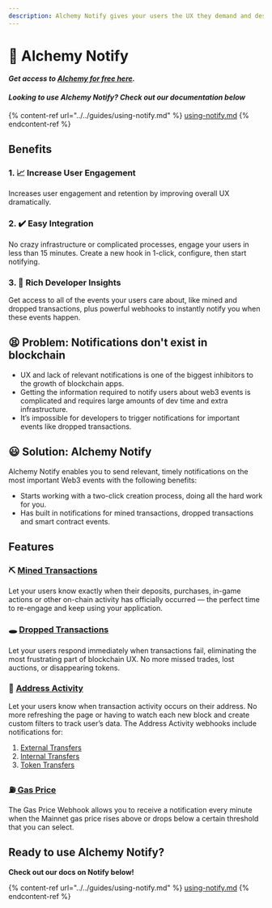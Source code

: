 ```yaml
---
description: Alchemy Notify gives your users the UX they demand and deserve.
---
```


# 🔔 Alchemy Notify

#### _Get access to_ [_Alchemy for free here_](https://alchemy.com/?r=e68b2f77-7fc7-4ef7-8e9c-cdfea869b9b5)_._

#### _**Looking to use Alchemy Notify? Check out our documentation below**_

{% content-ref url="../../guides/using-notify.md" %}
[using-notify.md](../../guides/using-notify.md)
{% endcontent-ref %}

## Benefits

### 1. :chart_with_upwards_trend: Increase User Engagement

Increases user engagement and retention by improving overall UX dramatically.

### 2. :heavy_check_mark: Easy Integration

No crazy infrastructure or complicated processes, engage your users in less than 15 minutes. Create a new hook in 1-click, configure, then start notifying. 

### 3. :mag_right: Rich Developer Insights 

Get access to all of the events your users care about, like mined and dropped transactions, plus powerful webhooks to instantly notify you when these events happen.

## :tired_face: Problem: Notifications don't exist in blockchain

* UX and lack of relevant notifications is one of the biggest inhibitors to the growth of blockchain apps.
* Getting the information required to notify users about web3 events is complicated and requires large amounts of dev time and extra infrastructure. 
* It’s impossible for developers to trigger notifications for important events like dropped transactions.

## :smiley: Solution: Alchemy Notify 

Alchemy Notify enables you to send relevant, timely notifications on the most important Web3 events with the following benefits:

* Starts working with a two-click creation process, doing all the hard work for you. 
* Has built in notifications for mined transactions, dropped transactions and smart contract events.  

## Features 

### :pick: [Mined Transactions ](../../guides/using-notify.md#mined-transactions)

Let your users know exactly when their deposits, purchases, in-game actions or other on-chain activity has officially occurred — the perfect time to re-engage and keep using your application.

### :hole: [Dropped Transactions](../../guides/using-notify.md#dropped-transactions)

Let your users respond immediately when transactions fail, eliminating the most frustrating part of blockchain UX. No more missed trades, lost auctions, or disappearing tokens.

### :money_with_wings: [Address Activity](../../guides/using-notify.md#address-activity)

Let your users know when transaction activity occurs on their address. No more refreshing the page or having to watch each new block and create custom filters to track user’s data. The Address Activity webhooks include notifications for:

1. [External Transfers](../../guides/using-notify.md#types-of-transfers)
2. [Internal Transfers](../../guides/using-notify.md#types-of-transfers)
3. [Token Transfers](../../guides/using-notify.md#address-activity)

### :fuelpump:[ Gas Price](../../guides/using-notify.md#4-gas-price) <a href="address-activity" id="address-activity"></a>

The Gas Price Webhook allows you to receive a notification every minute when the Mainnet gas price rises above or drops below a certain threshold that you can select. 

## **Ready to use Alchemy Notify?**

**Check out our docs on Notify below!**

{% content-ref url="../../guides/using-notify.md" %}
[using-notify.md](../../guides/using-notify.md)
{% endcontent-ref %}
